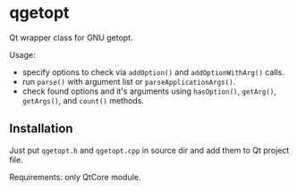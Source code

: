 qgetopt
=======

Qt wrapper class for GNU getopt.

Usage:

* specify options to check via `addOption()` and `addOptionWithArg()` calls.
* run `parse()` with argument list or `parseApplicationArgs()`.
* check found options and it's arguments using `hasOption()`, `getArg()`, `getArgs()`, and `count()` methods.

Installation
------------

Just put `qgetopt.h` and `qgetopt.cpp` in source dir and add them to Qt project file.

Requirements: only QtCore module.

